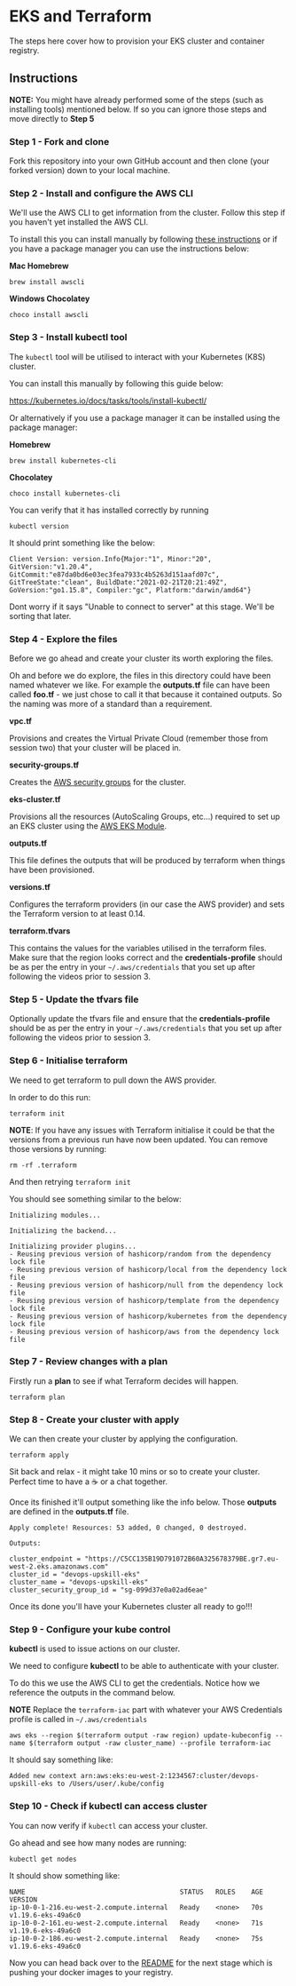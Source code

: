 # EKS and Terraform

The steps here cover how to provision your EKS cluster and container registry.

## Instructions

**NOTE:** You might have already performed some of the steps (such as installing tools) mentioned below. If so you can ignore those steps and move directly to **Step 5**

### Step 1 - Fork and clone

Fork this repository into your own GitHub account and then clone (your forked version) down to your local machine.

### Step 2 - Install and configure the AWS CLI

We'll use the AWS CLI to get information from the cluster. Follow this step if you haven't yet installed the AWS CLI.

To install this you can install manually by following [these instructions](https://docs.aws.amazon.com/cli/latest/userguide/install-cliv2.html) or if you have a package manager you can use the instructions below:

**Mac Homebrew**

```
brew install awscli
```

**Windows Chocolatey**

```
choco install awscli
```

### Step 3 - Install kubectl tool

The `kubectl` tool will be utilised to interact with your Kubernetes (K8S) cluster.

You can install this manually by following this guide below:

https://kubernetes.io/docs/tasks/tools/install-kubectl/

Or alternatively if you use a package manager it can be installed using the package manager:

**Homebrew**

```
brew install kubernetes-cli
```

**Chocolatey**

```
choco install kubernetes-cli
```

You can verify that it has installed correctly by running 

```
kubectl version
```

It should print something like the below:

```
Client Version: version.Info{Major:"1", Minor:"20", GitVersion:"v1.20.4", GitCommit:"e87da0bd6e03ec3fea7933c4b5263d151aafd07c", GitTreeState:"clean", BuildDate:"2021-02-21T20:21:49Z", GoVersion:"go1.15.8", Compiler:"gc", Platform:"darwin/amd64"}
```

Dont worry if it says "Unable to connect to server" at this stage. We'll be sorting that later.

### Step 4 - Explore the files

Before we go ahead and create your cluster its worth exploring the files.

Oh and before we do explore, the files in this directory could have been named whatever we like. For example the **outputs.tf** file can have been called **foo.tf** - we just chose to call it that because it contained outputs. So the naming was more of a standard than a requirement.

**vpc.tf**

Provisions and creates the Virtual Private Cloud (remember those from session two) that your cluster will be placed in.

**security-groups.tf**

Creates the [AWS security groups](https://docs.aws.amazon.com/AWSEC2/latest/UserGuide/ec2-security-groups.html) for the cluster.

**eks-cluster.tf** 

Provisions all the resources (AutoScaling Groups, etc...) required to set up an EKS cluster using the [AWS EKS Module](https://registry.terraform.io/modules/terraform-aws-modules/eks/aws/11.0.0).

**outputs.tf**

This file defines the outputs that will be produced by terraform when things have been provisioned.

**versions.tf** 

Configures the terraform providers (in our case the AWS provider) and sets the Terraform version to at least 0.14.

**terraform.tfvars**

This contains the values for the variables utilised in the terraform files. Make sure that the region looks correct and the **credentials-profile** should be as per the entry in your `~/.aws/credentials` that you set up after following the videos prior to session 3.

### Step 5 - Update the tfvars file

Optionally update the tfvars file and ensure that the **credentials-profile** should be as per the entry in your `~/.aws/credentials` that you set up after following the videos prior to session 3.

### Step 6 - Initialise terraform

We need to get terraform to pull down the AWS provider.

In order to do this run:

```
terraform init
```

**NOTE**: If you have any issues with Terraform initialise it could be that the versions from a previous run have now been updated. You can remove those versions by running:

```
rm -rf .terraform
```

And then retrying `terraform init` 

You should see something similar to the below:

```
Initializing modules...

Initializing the backend...

Initializing provider plugins...
- Reusing previous version of hashicorp/random from the dependency lock file
- Reusing previous version of hashicorp/local from the dependency lock file
- Reusing previous version of hashicorp/null from the dependency lock file
- Reusing previous version of hashicorp/template from the dependency lock file
- Reusing previous version of hashicorp/kubernetes from the dependency lock file
- Reusing previous version of hashicorp/aws from the dependency lock file
```

### Step 7 - Review changes with a plan

Firstly run a **plan** to see if what Terraform decides will happen.

```
terraform plan
```

### Step 8 - Create your cluster with apply

We can then create your cluster by applying the configuration.

```
terraform apply
```

Sit back and relax - it might take 10 mins or so to create your cluster. Perfect time to have a ☕️  or a chat together.

Once its finished it'll output something like the info below. Those **outputs** are defined in the **outputs.tf** file.

```
Apply complete! Resources: 53 added, 0 changed, 0 destroyed.

Outputs:

cluster_endpoint = "https://C5CC135B19D791072B60A325678379BE.gr7.eu-west-2.eks.amazonaws.com"
cluster_id = "devops-upskill-eks"
cluster_name = "devops-upskill-eks"
cluster_security_group_id = "sg-099d37e0a02ad6eae"
```

Once its done you'll have your Kubernetes cluster all ready to go!!!

### Step 9 - Configure your **kube control** 

**kubectl** is used to issue actions on our cluster.

We need to configure **kubectl** to be able to authenticate with your cluster.

To do this we use the AWS CLI to get the credentials. Notice how we reference the outputs in the command below. 

**NOTE** Replace the `terraform-iac` part with whatever your AWS Credentials profile is called in `~/.aws/credentials`

```
aws eks --region $(terraform output -raw region) update-kubeconfig --name $(terraform output -raw cluster_name) --profile terraform-iac
```

It should say something like:

```
Added new context arn:aws:eks:eu-west-2:1234567:cluster/devops-upskill-eks to /Users/user/.kube/config
```

### Step 10 - Check if kubectl can access cluster

You can now verify if `kubectl` can access your cluster.

Go ahead and see how many nodes are running:

```
kubectl get nodes
```

It should show something like:

```
NAME                                       STATUS   ROLES    AGE   VERSION
ip-10-0-1-216.eu-west-2.compute.internal   Ready    <none>   70s   v1.19.6-eks-49a6c0
ip-10-0-2-161.eu-west-2.compute.internal   Ready    <none>   71s   v1.19.6-eks-49a6c0
ip-10-0-2-186.eu-west-2.compute.internal   Ready    <none>   75s   v1.19.6-eks-49a6c0
```

Now you can head back over to the [README](../README.md) for the next stage which is pushing your docker images to your registry.
